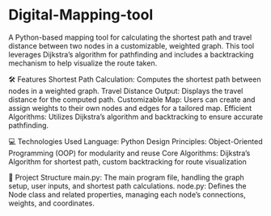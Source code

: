 # Digital-Mapping-tool
A Python-based mapping tool for calculating the shortest path and travel distance between two nodes in a customizable, weighted graph. This tool leverages Dijkstra’s algorithm for pathfinding and includes a backtracking mechanism to help visualize the route taken.

🛠 Features
Shortest Path Calculation: Computes the shortest path between nodes in a weighted graph.
Travel Distance Output: Displays the travel distance for the computed path.
Customizable Map: Users can create and assign weights to their own nodes and edges for a tailored map.
Efficient Algorithms: Utilizes Dijkstra’s algorithm and backtracking to ensure accurate pathfinding.

💻 Technologies Used
Language: Python
Design Principles: Object-Oriented Programming (OOP) for modularity and reuse
Core Algorithms: Dijkstra’s Algorithm for shortest path, custom backtracking for route visualization

📂 Project Structure
main.py: The main program file, handling the graph setup, user inputs, and shortest path calculations.
node.py: Defines the Node class and related properties, managing each node’s connections, weights, and coordinates.
